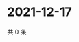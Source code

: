 # 2021-12-17

共 0 条

<!-- BEGIN WEIBO -->
<!-- 最后更新时间 Fri Dec 17 2021 21:15:09 GMT+0800 (China Standard Time) -->

<!-- END WEIBO -->
